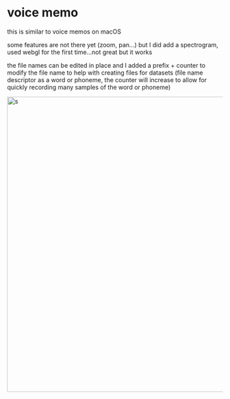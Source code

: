 # voice memo

this is similar to voice memos on macOS

some features are not there yet (zoom, pan...) but I did add a spectrogram, used webgl for the first time...not great but it works

the file names can be edited in place and I added a prefix + counter to modify the file name to help with creating files for datasets (file name descriptor as a word or phoneme, the counter will increase to allow for quickly recording many samples of the word or phoneme)

<img width="690" alt="s" src="https://github.com/ericcarmi/voice-memo/assets/25715335/d9e24eef-a50b-4d91-9aee-b50d054283a2">
